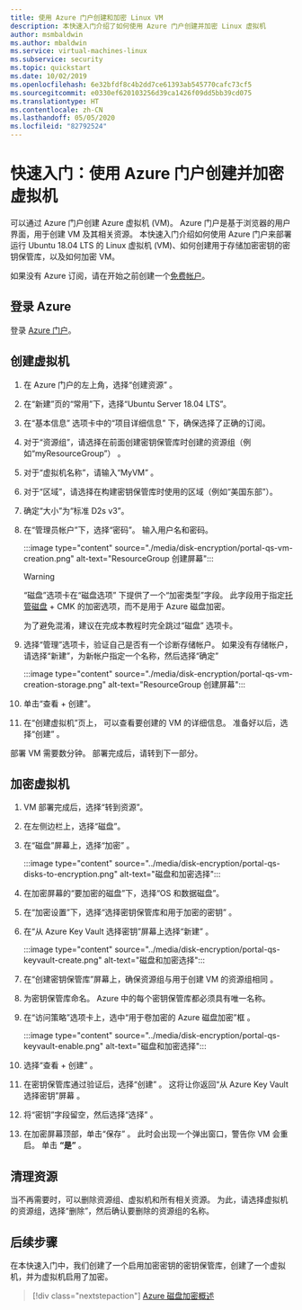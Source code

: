 ```yaml
---
title: 使用 Azure 门户创建和加密 Linux VM
description: 本快速入门介绍了如何使用 Azure 门户创建并加密 Linux 虚拟机
author: msmbaldwin
ms.author: mbaldwin
ms.service: virtual-machines-linux
ms.subservice: security
ms.topic: quickstart
ms.date: 10/02/2019
ms.openlocfilehash: 6e32bfdf8c4b2dd7ce61393ab545770cafc73cf5
ms.sourcegitcommit: e0330ef620103256d39ca1426f09dd5bb39cd075
ms.translationtype: HT
ms.contentlocale: zh-CN
ms.lasthandoff: 05/05/2020
ms.locfileid: "82792524"
---
```

# <a name="quickstart-create-and-encrypt-a-virtual-machine-with-the-azure-portal"></a>快速入门：使用 Azure 门户创建并加密虚拟机

可以通过 Azure 门户创建 Azure 虚拟机 (VM)。 Azure 门户是基于浏览器的用户界面，用于创建 VM 及其相关资源。 本快速入门介绍如何使用 Azure 门户来部署运行 Ubuntu 18.04 LTS 的 Linux 虚拟机 (VM)、如何创建用于存储加密密钥的密钥保管库，以及如何加密 VM。

如果没有 Azure 订阅，请在开始之前创建一个[免费帐户](https://azure.microsoft.com/free/?WT.mc_id=A261C142F)。

## <a name="sign-in-to-azure"></a>登录 Azure

登录 [Azure 门户](https://portal.azure.com)。

## <a name="create-a-virtual-machine"></a>创建虚拟机

1. 在 Azure 门户的左上角，选择“创建资源”  。
1. 在“新建”页的“常用”下，选择“Ubuntu Server 18.04 LTS”。 
1. 在“基本信息”  选项卡中的“项目详细信息”  下，确保选择了正确的订阅。
1. 对于“资源组”，请选择在前面创建密钥保管库时创建的资源组（例如“myResourceGroup”）   。
1. 对于“虚拟机名称”，请输入“MyVM”   。
1. 对于“区域”，请选择在构建密钥保管库时使用的区域（例如“美国东部”）。  
1. 确定“大小”为“标准 D2s v3”。  
1. 在“管理员帐户”下，选择“密码”。   输入用户名和密码。

    :::image type="content" source="./media/disk-encryption/portal-qs-vm-creation.png" alt-text="ResourceGroup 创建屏幕":::


    > [!WARNING]
    > “磁盘”选项卡在“磁盘选项”  下提供了一个“加密类型”字段。 此字段用于指定[托管磁盘](managed-disks-overview.md) + CMK 的加密选项，而不是用于 Azure 磁盘加密。 
    >
    > 为了避免混淆，建议在完成本教程时完全跳过“磁盘”  选项卡。 

1. 选择“管理”选项卡，验证自己是否有一个诊断存储帐户。 如果没有存储帐户，请选择“新建”，为新帐户指定一个名称，然后选择“确定”

    :::image type="content" source="./media/disk-encryption/portal-qs-vm-creation-storage.png" alt-text="ResourceGroup 创建屏幕":::

1. 单击“查看 + 创建”。
1. 在“创建虚拟机”页上，  可以查看要创建的 VM 的详细信息。 准备好以后，选择“创建”  。

部署 VM 需要数分钟。 部署完成后，请转到下一部分。

## <a name="encrypt-the-virtual-machine"></a>加密虚拟机

1. VM 部署完成后，选择“转到资源”。 
1. 在左侧边栏上，选择“磁盘”。 
1. 在“磁盘”屏幕上，选择“加密”  。 

    :::image type="content" source="../media/disk-encryption/portal-qs-disks-to-encryption.png" alt-text="磁盘和加密选择":::

1. 在加密屏幕的“要加密的磁盘”下，选择“OS 和数据磁盘”。  
1. 在“加密设置”下，选择“选择密钥保管库和用于加密的密钥”   。
1. 在“从 Azure Key Vault 选择密钥”屏幕上选择“新建”   。

    :::image type="content" source="../media/disk-encryption/portal-qs-keyvault-create.png" alt-text="磁盘和加密选择":::

1. 在“创建密钥保管库”屏幕上，确保资源组与用于创建 VM 的资源组相同  。
1. 为密钥保管库命名。  Azure 中的每个密钥保管库都必须具有唯一名称。
1. 在“访问策略”选项卡上，选中“用于卷加密的 Azure 磁盘加密”框   。

    :::image type="content" source="../media/disk-encryption/portal-qs-keyvault-enable.png" alt-text="磁盘和加密选择":::

1. 选择“查看 + 创建”  。  
1. 在密钥保管库通过验证后，选择“创建”  。 这将让你返回“从 Azure Key Vault 选择密钥”屏幕  。
1. 将“密钥”字段留空，然后选择“选择”   。
1. 在加密屏幕顶部，单击“保存”  。 此时会出现一个弹出窗口，警告你 VM 会重启。 单击 **“是”** 。

## <a name="clean-up-resources"></a>清理资源

当不再需要时，可以删除资源组、虚拟机和所有相关资源。 为此，请选择虚拟机的资源组，选择“删除”，然后确认要删除的资源组的名称。

## <a name="next-steps"></a>后续步骤

在本快速入门中，我们创建了一个启用加密密钥的密钥保管库，创建了一个虚拟机，并为虚拟机启用了加密。  

> [!div class="nextstepaction"]
> [Azure 磁盘加密概述](disk-encryption-overview.md)
